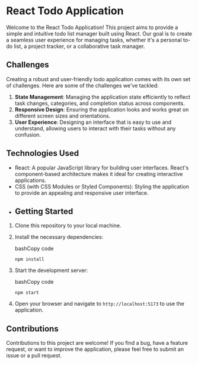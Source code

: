 # React Todo Application

Welcome to the React Todo Application! This project aims to provide a simple and intuitive todo list manager built using React. Our goal is to create a seamless user experience for managing tasks, whether it's a personal to-do list, a project tracker, or a collaborative task manager.

## Challenges

Creating a robust and user-friendly todo application comes with its own set of challenges. Here are some of the challenges we've tackled:

1. **State Management**: Managing the application state efficiently to reflect task changes, categories, and completion status across components.
2. **Responsive Design**: Ensuring the application looks and works great on different screen sizes and orientations.
3. **User Experience**: Designing an interface that is easy to use and understand, allowing users to interact with their tasks without any confusion.

## Technologies Used

- React: A popular JavaScript library for building user interfaces. React's component-based architecture makes it ideal for creating interactive applications.
- CSS (with CSS Modules or Styled Components): Styling the application to provide an appealing and responsive user interface.
- ## Getting Started

1.  Clone this repository to your local machine.
2.  Install the necessary dependencies:

    bashCopy code

    `npm install`

3.  Start the development server:

    bashCopy code

    `npm start`

4.  Open your browser and navigate to `http://localhost:5173` to use the application.

## Contributions

Contributions to this project are welcome! If you find a bug, have a feature request, or want to improve the application, please feel free to submit an issue or a pull request.
